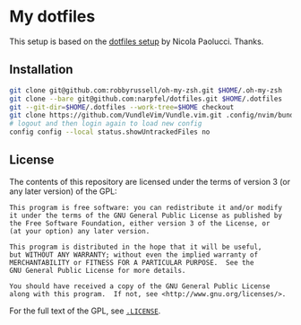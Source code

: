 My dotfiles
===========

This setup is based on the [dotfiles setup](https://developer.atlassian.com/blog/2016/02/best-way-to-store-dotfiles-git-bare-repo/) by Nicola Paolucci. Thanks.

Installation
------------

```zsh
git clone git@github.com:robbyrussell/oh-my-zsh.git $HOME/.oh-my-zsh
git clone --bare git@github.com:narpfel/dotfiles.git $HOME/.dotfiles
git --git-dir=$HOME/.dotfiles --work-tree=$HOME checkout
git clone https://github.com/VundleVim/Vundle.vim.git .config/nvim/bundle/Vundle.vim
# logout and then login again to load new config
config config --local status.showUntrackedFiles no
```

License
-------

The contents of this repository are licensed under the terms of version 3
(or any later version) of the GPL:

    This program is free software: you can redistribute it and/or modify
    it under the terms of the GNU General Public License as published by
    the Free Software Foundation, either version 3 of the License, or
    (at your option) any later version.

    This program is distributed in the hope that it will be useful,
    but WITHOUT ANY WARRANTY; without even the implied warranty of
    MERCHANTABILITY or FITNESS FOR A PARTICULAR PURPOSE.  See the
    GNU General Public License for more details.

    You should have received a copy of the GNU General Public License
    along with this program.  If not, see <http://www.gnu.org/licenses/>.

For the full text of the GPL, see
[`.LICENSE`](https://github.com/narpfel/dotfiles/blob/master/.LICENSE).
